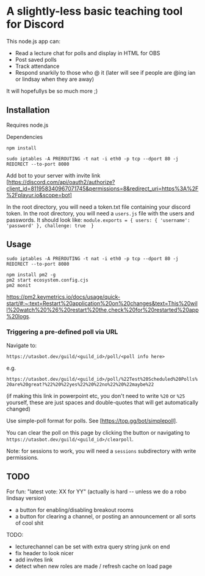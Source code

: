 # A slightly-less basic teaching tool for Discord
This node.js app can:
- Read a lecture chat for polls and display in HTML for OBS
- Post saved polls
- Track attendance
- Respond snarkily to those who @ it (later will see if people are @ing ian or lindsay when they are away)

It will hopefullys be so much more ;)

## Installation
Requires node.js

Dependencies

`npm install`

`sudo iptables -A PREROUTING -t nat -i eth0 -p tcp --dport 80 -j REDIRECT --to-port 8080`

Add bot to your server with invite link
[https://discord.com/api/oauth2/authorize?client_id=811958340967071745&permissions=8&redirect_uri=https%3A%2F%2Fplayur.io&scope=bot]

In the root directory, you will need a token.txt file containing your discord token.
In the root directory, you will need a `users.js` file with the users and passwords. It should look like:
`module.exports = {
    users: { 'username': 'password' },
    challenge: true 
}`

## Usage

`sudo iptables -A PREROUTING -t nat -i eth0 -p tcp --dport 80 -j REDIRECT --to-port 8080`

```
npm install pm2 -g
pm2 start ecosystem.config.cjs
pm2 monit
```
https://pm2.keymetrics.io/docs/usage/quick-start/#:~:text=Restart%20application%20on%20changes&text=This%20will%20watch%20%26%20restart%20the,check%20for%20restarted%20app%20logs.

### Triggering a pre-defined poll via URL
Navigate to:

`https://utasbot.dev/guild/<guild_id>/poll/<poll info here>`

e.g.

`https://utasbot.dev/guild/<guild_id>/poll/%22Test%20Scheduled%20Polls%20are%20great?%22%20%22yes%22%20%22no%22%20%22maybe%22`

(if making this link in powerpoint etc, you don't need to write `%20` or `%25` yourself, these are just spaces and double-quotes that will get automatically changed)

Use simple-poll format for polls. See [https://top.gg/bot/simplepoll].

You can clear the poll on this page by clicking the button or navigating to `https://utasbot.dev/guild/<guild_id>/clearpoll`.

Note: for sessions to work, you will need a `sessions` subdirectory with write permissions.

## TODO
For fun: "latest vote: XX for YY" (actually is hard -- unless we do a robo lindsay version)

- a button for enabling/disabling breakout rooms
- a button for clearing a channel, or posting an announcement or all sorts of cool shit


TODO:
- lecturechannel can be set with extra query string junk on end
- fix header to look nicer
- add invites link
- detect when new roles are made / refresh cache on load page
